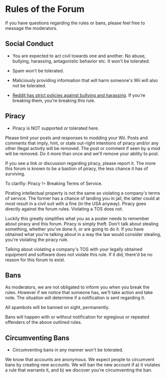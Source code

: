 # Rules of the Forum

If you have questions regarding the rules or bans, please feel free to message the moderators.

## Social Conduct

* You are expected to act civil towards one and another. No abuse, bullying, harassing, antagonistic behavior etc. It won't be tolerated.

* Spam won't be tolerated.

* Maliciously providing information that will harm someone's Wii will also not be tolerated.

* [Reddit has strict policies against bullying and harassing](https://www.reddithelp.com/en/categories/rules-reporting/account-and-community-restrictions/do-not-threaten-harass-or-bully). If you're breaking them, you're breaking this rule.

## Piracy

* Piracy is NOT supported or tolerated here.

Please limit your posts and responses to modding your Wii. Posts and comments that imply, hint, or state out-right intentions of piracy and/or any other illegal activity will be removed. The post or comment if seen by a mod will be removed. Do it more than once and we'll remove your ability to post.

If you see a link or discussion regarding piracy, please report it. The more this forum is known to be a bastion of piracy, the less chance it has of surviving.

To clarifiy: Piracy != Breaking Terms of Service.

Pirating intellectual property is not the same as violating a company's terms of service. The former has a chance of landing you in jail, the latter could at most result in a civil suit with a fine (in the USA anyway). Piracy goes directly against the forum rules. Violating a TOS does not.

Luckily this greatly simplifies what you as a poster needs to remember about piracy and this forum. Piracy is simply theft. Don't talk about stealing something, whether you've done it, or are going to do it. If you have obtained what you're talking about in a way the law would consider stealing, you're violating the piracy rule.

Talking about violating a company's TOS with your legally obtained equipment and software does not violate this rule. If it did, there'd be no reason for this forum to exist.

## Bans

As moderators, we are not obligated to inform you when you break the rules. However if we notice that someone has, we'll take action and take note. The situation will determine if a notification is sent regarding it.

All spambots will be banned on sight, permanently.

Bans will happen with or without notification for egregious or repeated offenders of the above outlined rules.

## Circumventing Bans

* Circumventing bans in any manner won't be tolerated.

We know that accounts are anonymous. We expect people to circumvent bans by creating new accounts. We will ban the new account if a) it violates a rule that warrants it, and b) we discover you're circumventing the ban.